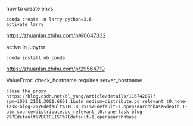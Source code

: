 how to create envs

    conda create -n larry python=3.6
    activate larry

 https://zhuanlan.zhihu.com/p/60647332

active in jupyter

    conda install nb_conda

   https://zhuanlan.zhihu.com/p/29564719

ValueError: check_hostname requires 
server_hostname

    close the proxy
    https://blog.csdn.net/bl_yang/article/details/116742097?spm=1001.2101.3001.6661.1&utm_medium=distribute.pc_relevant_t0.none-task-blog-2%7Edefault%7ECTRLIST%7Edefault-1.opensearchhbase&depth_1-utm_source=distribute.pc_relevant_t0.none-task-blog-2%7Edefault%7ECTRLIST%7Edefault-1.opensearchhbase